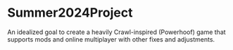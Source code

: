 # Summer2024Project
An idealized goal to create a heavily Crawl-inspired (Powerhoof) game that supports mods and online multiplayer with other fixes and adjustments.
